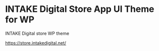 # INTAKE Digital Store App UI Theme for WP
INTAKE Digital store WP theme

https://store.intakedigital.net/

